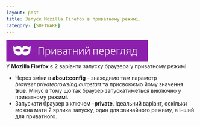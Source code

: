 ```yaml
---
layout: post
title: Запуск Mozilla Firefox в приватному режимі.
category: [SOFTWARE]
---
```

![firefox logo](/assets/media/firefox-private.webp?style=head)  
У **Mozilla Firefox** є 2 варіанти запуску браузера у приватному режимі.<!--more-->

- Через зміни в **about:config** - знаходимо там параметр *browser.privatebrowsing.autostart* та присвоюємо йому значення **true**. Мінус в тому що так браузер запускатиметься виключно у приватному режимі.
- Запускати браузер з ключем **-private**. Ідеальний варіант, оскільки можна мати 2 ярлика запуску, один для звичайного режиму, а інший для приватного.
